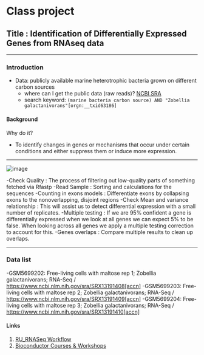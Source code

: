 # Class project
## Title : Identification of Differentially Expressed Genes from RNAseq data
-------- 
### Introduction
* Data: publicly available marine heterotrophic bacteria grown on different carbon sources
  - where can I get the public data (raw reads)? [NCBI SRA](https://www.ncbi.nlm.nih.gov/sra)
  - search keyword: `(marine bacteria carbon source) AND "Zobellia galactanivorans"[orgn:__txid63186] `
#### Background
Why do it?
* To identify changes in genes or mechanisms that occur under certain conditions and either suppress them or induce more expression.
-------
![image](https://github.com/igchoi/IBT618-SystemsBiotechnology/assets/165700031/91bd24e3-56e5-443e-b9a7-ed2d8caa5382)

  -Check Quality : The process of filtering out low-quality parts of something fetched via Rfastp
  -Read Sample : Sorting and calculations for the sequences 
  -Counting in exons models : Differentiate exons by collapsing exons to the nonoverlapping, disjoint regions
  -Check Mean and variance relationship : This will assist us to detect differential expression with a small number of replicates.
  -Multiple testing : If we are 95% confident a gene is differentially expressed when we look at all genes we can expect 5% to be false. When looking across all genes we apply a multiple testing correction to account for this.
  -Genes overlaps : Compare multiple results to clean up overlaps.

------
### Data list
  -GSM5699202: Free-living cells with maltose rep 1; Zobellia galactanivorans; RNA-Seq / https://www.ncbi.nlm.nih.gov/sra/SRX13191408[accn]
  -GSM5699203: Free-living cells with maltose rep 2; Zobellia galactanivorans; RNA-Seq / https://www.ncbi.nlm.nih.gov/sra/SRX13191409[accn]
  -GSM5699204: Free-living cells with maltose rep 3; Zobellia galactanivorans; RNA-Seq / https://www.ncbi.nlm.nih.gov/sra/SRX13191410[accn]

#### Links
1. [RU_RNASeq Workflow](https://rockefelleruniversity.github.io/RU_RNAseq/)
2. [Bioconductor Courses & Workshops](https://www.bioconductor.org/help/course-materials/)

